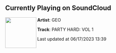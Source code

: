 ## Currently Playing on SoundCloud

[<img align="left" width="100" src="https://i1.sndcdn.com/artworks-UipMjHHsnATJzRmB-TFZxFg-t500x500.jpg">](https://soundcloud.com/iamgeoofficial/party-hard-vol1)

**Artist**: GEO 

**Track**: PARTY HARD: VOL 1

Last updated at 06/17/2023 13:39
